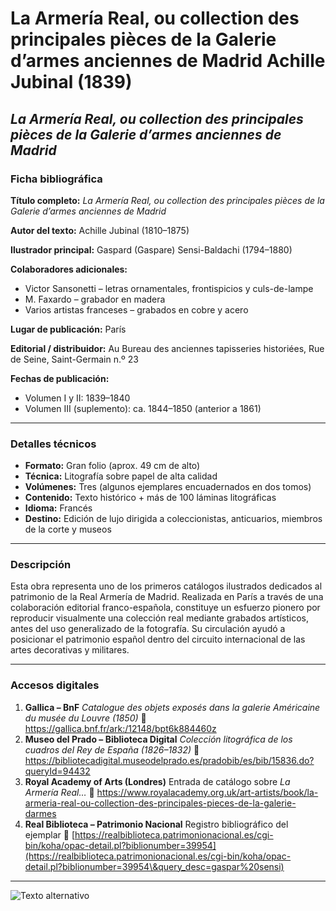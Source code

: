 # La Armería Real, ou collection des principales pièces de la Galerie d’armes anciennes de Madrid  Achille Jubinal (1839)

## *La Armería Real, ou collection des principales pièces de la Galerie d’armes anciennes de Madrid*

### Ficha bibliográfica

**Título completo:**
*La Armería Real, ou collection des principales pièces de la Galerie d’armes anciennes de Madrid*

**Autor del texto:**
&#x20;Achille Jubinal (1810–1875)

**Ilustrador principal:**
&#x20;Gaspard (Gaspare) Sensi-Baldachi (1794–1880)

**Colaboradores adicionales:**

* Victor Sansonetti – letras ornamentales, frontispicios y culs-de-lampe
* M. Faxardo – grabador en madera
* Varios artistas franceses – grabados en cobre y acero

**Lugar de publicación:**
&#x20;París

**Editorial / distribuidor:**
&#x20;Au Bureau des anciennes tapisseries historiées, Rue de Seine, Saint-Germain n.º 23

**Fechas de publicación:**

* Volumen I y II: 1839–1840
* Volumen III (suplemento): ca. 1844–1850 (anterior a 1861)

***

### Detalles técnicos

* **Formato:** Gran folio (aprox. 49 cm de alto)
* **Técnica:** Litografía sobre papel de alta calidad
* **Volúmenes:** Tres (algunos ejemplares encuadernados en dos tomos)
* **Contenido:** Texto histórico + más de 100 láminas litográficas
* **Idioma:** Francés
* **Destino:** Edición de lujo dirigida a coleccionistas, anticuarios, miembros de la corte y museos

***

### Descripción

Esta obra representa uno de los primeros catálogos ilustrados dedicados al patrimonio de la Real Armería de Madrid. Realizada en París a través de una colaboración editorial franco-española, constituye un esfuerzo pionero por reproducir visualmente una colección real mediante grabados artísticos, antes del uso generalizado de la fotografía. Su circulación ayudó a posicionar el patrimonio español dentro del circuito internacional de las artes decorativas y militares.

***

### Accesos digitales

1. **Gallica – BnF**
   *Catalogue des objets exposés dans la galerie Américaine du musée du Louvre (1850)*
   &#x20;🔗 https://gallica.bnf.fr/ark:/12148/bpt6k884460z
2. **Museo del Prado – Biblioteca Digital**
   *Colección litográfica de los cuadros del Rey de España (1826–1832)*
   &#x20;🔗 https://bibliotecadigital.museodelprado.es/pradobib/es/bib/15836.do?queryId=94432
3. **Royal Academy of Arts (Londres)**
   &#x20;Entrada de catálogo sobre *La Armería Real…*
   &#x20;🔗 https://www.royalacademy.org.uk/art-artists/book/la-armeria-real-ou-collection-des-principales-pieces-de-la-galerie-darmes
4. **Real Biblioteca – Patrimonio Nacional**
   &#x20;Registro bibliográfico del ejemplar
   &#x20;🔗 [https://realbiblioteca.patrimonionacional.es/cgi-bin/koha/opac-detail.pl?biblionumber=39954](https://realbiblioteca.patrimonionacional.es/cgi-bin/koha/opac-detail.pl?biblionumber=39954\&query_desc=gaspar%20sensi)

***


![Texto alternativo]([https://example.com/imagen.pn](https://images.unsplash.com/photo-1689308271305-58e75832289b?fm=jpg&q=60&w=3000&ixlib=rb-4.1.0&ixid=M3wxMjA3fDB8MHxwaG90by1yZWxhdGVkfDE0fHx8ZW58MHx8fHx8)g)


